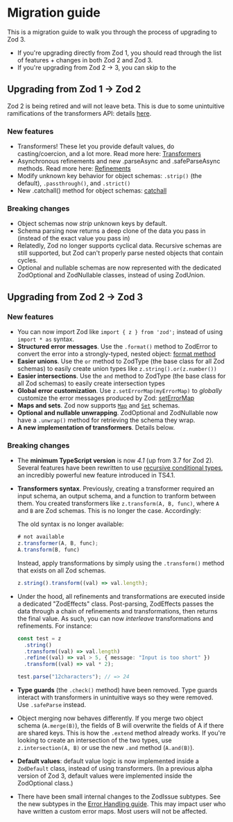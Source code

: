 # Migration guide

This is a migration guide to walk you through the process of upgrading to Zod 3.

- If you're upgrading directly from Zod 1, you should read through the list of features + changes in both Zod 2 and Zod 3.
- If you're upgrading from Zod 2 -> 3, you can skip to the

## Upgrading from Zod 1 → Zod 2

Zod 2 is being retired and will not leave beta. This is due to some unintuitive ramifications of the transformers API: details [here](https://github.com/colinhacks/zod/issues/264).

### New features

- Transformers! These let you provide default values, do casting/coercion, and a lot more. Read more here: [Transformers](https://github.com/colinhacks/zod#transform)
- Asynchronous refinements and new .parseAsync and .safeParseAsync methods. Read more here: [Refinements](https://github.com/colinhacks/zod#refine)
- Modify unknown key behavior for object schemas: `.strip()` (the default), `.passthrough()`, and `.strict()`
- New .catchall() method for object schemas: [catchall](https://github.com/colinhacks/zod#catchall)

### Breaking changes

- Object schemas now _strip_ unknown keys by default.
- Schema parsing now returns a deep clone of the data you pass in (instead of the exact value you pass in)
- Relatedly, Zod no longer supports cyclical data. Recursive schemas are still supported, but Zod can't properly parse nested objects that contain cycles.
- Optional and nullable schemas are now represented with the dedicated ZodOptional and ZodNullable classes, instead of using ZodUnion.

## Upgrading from Zod 2 → Zod 3

### New features

- You can now import Zod like `import { z } from 'zod';` instead of using `import * as` syntax.
- **Structured error messages**. Use the `.format()` method to ZodError to convert the error into a strongly-typed, nested object: [format method](https://github.com/colinhacks/zod#error-formatting)
- **Easier unions**. Use the `or` method to ZodType (the base class for all Zod schemas) to easily create union types like `z.string().or(z.number())`
- **Easier intersections**. Use the `and` method to ZodType (the base class for all Zod schemas) to easily create intersection types
- **Global error customization**. Use `z.setErrorMap(myErrorMap)` to _globally_ customize the error messages produced by Zod: [setErrorMap](https://github.com/colinhacks/zod/blob/master/ERROR_HANDLING.md#customizing-errors-with-zoderrormap)
- **Maps and sets**. Zod now supports [`Map`](https://github.com/colinhacks/zod#maps) and [`Set`](https://github.com/colinhacks/zod#set) schemas.
- **Optional and nullable unwrapping**. ZodOptional and ZodNullable now have a `.unwrap()` method for retrieving the schema they wrap.
- **A new implementation of transformers**. Details below.

### Breaking changes

- The **minimum TypeScript version** is now _4.1_ (up from 3.7 for Zod 2). Several features have been rewritten to use [recursive conditional types](https://devblogs.microsoft.com/typescript/announcing-typescript-4-1/#recursive-conditional-types), an incredibly powerful new feature introduced in TS4.1.

- **Transformers syntax**. Previously, creating a transformer required an input schema, an output schema, and a function to tranform between them. You created transformers like `z.transform(A, B, func)`, where `A` and `B` are Zod schemas. This is no longer the case. Accordingly:

  The old syntax is no longer available:

  ```ts
  # not available
  z.transformer(A, B, func);
  A.transform(B, func)
  ```

  Instead, apply transformations by simply using the `.transform()` method that exists on all Zod schemas.

  ```ts
  z.string().transform((val) => val.length);
  ```

- Under the hood, all refinements and transformations are executed inside a dedicated "ZodEffects" class. Post-parsing, ZodEffects passes the data through a chain of refinements and transformations, then returns the final value. As such, you can now _interleave_ transformations and refinements. For instance:

  ```ts
  const test = z
    .string()
    .transform((val) => val.length)
    .refine((val) => val > 5, { message: "Input is too short" })
    .transform((val) => val * 2);

  test.parse("12characters"); // => 24
  ```

- **Type guards** (the `.check()` method) have been removed. Type guards interact with transformers in unintuitive ways so they were removed. Use `.safeParse` instead.

- Object merging now behaves differently. If you merge two object schema (`A.merge(B)`), the fields of B will overwrite the fields of A if there are shared keys. This is how the `.extend` method already works. If you're looking to create an intersection of the two types, use `z.intersection(A, B)` or use the new `.and` method (`A.and(B)`).

- **Default values**: default value logic is now implemented inside a `ZodDefault` class, instead of using transformers. (In a previous alpha version of Zod 3, default values were implemented inside the ZodOptional class.)

- There have been small internal changes to the ZodIssue subtypes. See the new subtypes in the [Error Handling guide](https://github.com/colinhacks/zod/blob/master/ERROR_HANDLING.md). This may impact user who have written a custom error maps. Most users will not be affected.
